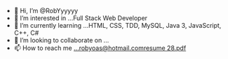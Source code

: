 - 👋 Hi, I’m @RobYyyyyy
- 👀 I’m interested in ...Full Stack Web Developer
- 🌱 I’m currently learning ...HTML, CSS, TDD, MySQL, Java 3, JavaScript, C++, C#
- 💞️ I’m looking to collaborate on ...
- 📫 How to reach me ...robyoas@hotmail.com[resume 28.pdf](https://github.com/RobYyyyyy/RobYyyyyy/files/9113643/resume.28.pdf)


<!---
RobYyyyyy/RobYyyyyy is a ✨ special ✨ repository because its `README.md` (this file) appears on your GitHub profile.
You can click the Preview link to take a look at your changes.
--->
